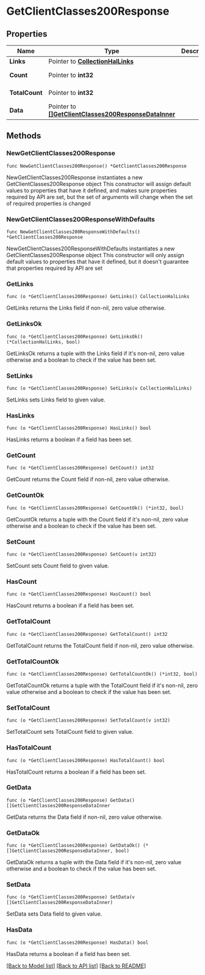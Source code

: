 # GetClientClasses200Response

## Properties

Name | Type | Description | Notes
------------ | ------------- | ------------- | -------------
**Links** | Pointer to [**CollectionHalLinks**](CollectionHalLinks.md) |  | [optional] 
**Count** | Pointer to **int32** |  | [optional] [readonly] 
**TotalCount** | Pointer to **int32** |  | [optional] [readonly] 
**Data** | Pointer to [**[]GetClientClasses200ResponseDataInner**](GetClientClasses200ResponseDataInner.md) |  | [optional] [readonly] 

## Methods

### NewGetClientClasses200Response

`func NewGetClientClasses200Response() *GetClientClasses200Response`

NewGetClientClasses200Response instantiates a new GetClientClasses200Response object
This constructor will assign default values to properties that have it defined,
and makes sure properties required by API are set, but the set of arguments
will change when the set of required properties is changed

### NewGetClientClasses200ResponseWithDefaults

`func NewGetClientClasses200ResponseWithDefaults() *GetClientClasses200Response`

NewGetClientClasses200ResponseWithDefaults instantiates a new GetClientClasses200Response object
This constructor will only assign default values to properties that have it defined,
but it doesn't guarantee that properties required by API are set

### GetLinks

`func (o *GetClientClasses200Response) GetLinks() CollectionHalLinks`

GetLinks returns the Links field if non-nil, zero value otherwise.

### GetLinksOk

`func (o *GetClientClasses200Response) GetLinksOk() (*CollectionHalLinks, bool)`

GetLinksOk returns a tuple with the Links field if it's non-nil, zero value otherwise
and a boolean to check if the value has been set.

### SetLinks

`func (o *GetClientClasses200Response) SetLinks(v CollectionHalLinks)`

SetLinks sets Links field to given value.

### HasLinks

`func (o *GetClientClasses200Response) HasLinks() bool`

HasLinks returns a boolean if a field has been set.

### GetCount

`func (o *GetClientClasses200Response) GetCount() int32`

GetCount returns the Count field if non-nil, zero value otherwise.

### GetCountOk

`func (o *GetClientClasses200Response) GetCountOk() (*int32, bool)`

GetCountOk returns a tuple with the Count field if it's non-nil, zero value otherwise
and a boolean to check if the value has been set.

### SetCount

`func (o *GetClientClasses200Response) SetCount(v int32)`

SetCount sets Count field to given value.

### HasCount

`func (o *GetClientClasses200Response) HasCount() bool`

HasCount returns a boolean if a field has been set.

### GetTotalCount

`func (o *GetClientClasses200Response) GetTotalCount() int32`

GetTotalCount returns the TotalCount field if non-nil, zero value otherwise.

### GetTotalCountOk

`func (o *GetClientClasses200Response) GetTotalCountOk() (*int32, bool)`

GetTotalCountOk returns a tuple with the TotalCount field if it's non-nil, zero value otherwise
and a boolean to check if the value has been set.

### SetTotalCount

`func (o *GetClientClasses200Response) SetTotalCount(v int32)`

SetTotalCount sets TotalCount field to given value.

### HasTotalCount

`func (o *GetClientClasses200Response) HasTotalCount() bool`

HasTotalCount returns a boolean if a field has been set.

### GetData

`func (o *GetClientClasses200Response) GetData() []GetClientClasses200ResponseDataInner`

GetData returns the Data field if non-nil, zero value otherwise.

### GetDataOk

`func (o *GetClientClasses200Response) GetDataOk() (*[]GetClientClasses200ResponseDataInner, bool)`

GetDataOk returns a tuple with the Data field if it's non-nil, zero value otherwise
and a boolean to check if the value has been set.

### SetData

`func (o *GetClientClasses200Response) SetData(v []GetClientClasses200ResponseDataInner)`

SetData sets Data field to given value.

### HasData

`func (o *GetClientClasses200Response) HasData() bool`

HasData returns a boolean if a field has been set.


[[Back to Model list]](../README.md#documentation-for-models) [[Back to API list]](../README.md#documentation-for-api-endpoints) [[Back to README]](../README.md)


